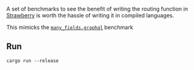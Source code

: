 A set of benchmarks to see the benefit of writing the routing function in [Strawberry](https://github.com/strawberry-graphql/strawberry/tree/main/strawberry) is worth the hassle of writing it in compiled languages.

This mimicks the [`many_fields.graphql`](https://github.com/strawberry-graphql/benchmarks/blob/main/benchmarks/api.py) benchmark

## Run

```
cargo run --release
```
